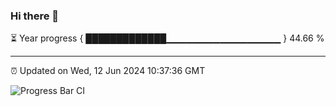 ### Hi there 👋

⏳ Year progress { █████████████▁▁▁▁▁▁▁▁▁▁▁▁▁▁▁▁▁ } 44.66 %

---

⏰ Updated on Wed, 12 Jun 2024 10:37:36 GMT

![Progress Bar CI](https://github.com/IshwaranRudhara/GIT-ACTION/workflows/Progress%20Bar%20CI/badge.svg)
